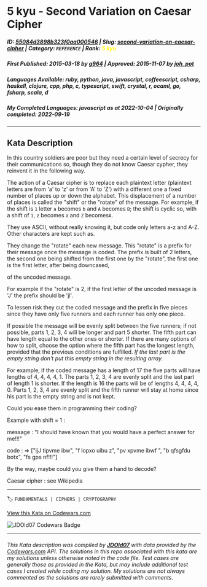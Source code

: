 # 5 kyu - Second Variation on Caesar Cipher

##### **ID**: [55084d3898b323f0aa000546](https://www.codewars.com/kata/55084d3898b323f0aa000546) | **Slug**: [second-variation-on-caesar-cipher](https://www.codewars.com/kata/55084d3898b323f0aa000546) | **Category**: `REFERENCE` | **Rank**: <span style="color:yellow">5 kyu</span>

##### **First Published**: 2015-03-18 ***by*** [g964](https://www.codewars.com/users/g964) | **Approved**: 2015-11-07 ***by*** [joh_pot](https://www.codewars.com/users/joh_pot)

##### **Languages Available**: ruby, python, java, javascript, coffeescript, csharp, haskell, clojure, cpp, php, c, typescript, swift, crystal, r, ocaml, go, fsharp, scala, d

##### **My Completed Languages**: javascript ***as at*** 2022-10-04 | **Originally completed**: 2022-09-19

---

## Kata Description


In this country soldiers are poor but they need a certain level of secrecy for their communications so, though they do not know Caesar cypher, they reinvent it in the following way.



The action of a Caesar cipher is to replace each plaintext letter (plaintext letters are from 'a' to 'z' or from 'A' to 'Z') with a different one a fixed number of places up or down the alphabet. This displacement of a number of places is called the "shift" or the "rotate" of the message. For example, if the shift is `1` letter `a` becomes `b` and `A` becomes `B`; the shift is cyclic so, with a shift of `1`, `z` becomes `a` and `Z` becomes`A`.



They use ASCII, without really knowing it, but code only letters a-z and A-Z. Other characters are kept such as.



They change the "rotate" each new message. This "rotate" is a prefix for their message once the message is coded. The prefix is built of 2 letters, the second one being shifted from the first one by the "rotate", the first one is the first letter, after being downcased,

of the uncoded message.



For example if the "rotate" is 2, if the first letter of the uncoded message is 'J' the prefix should be 'jl'.



To lessen risk they cut the coded message and the prefix in five pieces since they have only five runners and each runner has only one piece. 



If possible the message will be evenly split between the five runners; if not possible, parts 1, 2, 3, 4 will be longer and part 5 shorter. The fifth part can have length equal to the other ones or shorter. If there are many options of how to split, choose the option where the fifth part has the longest length, provided that the previous conditions are fulfilled. *If the last part is the empty string don't put this empty string in the resulting array.*



For example, if the coded message has a length of 17 the five parts will have lengths of 4, 4, 4, 4, 1. The parts 1, 2, 3, 4 are evenly split and the last part of length 1 is shorter. If the length is 16 the parts will be of lengths 4, 4, 4, 4, 0. Parts 1, 2, 3, 4 are evenly split and the fifth runner will stay at home since his part is the empty string and is not kept.



Could you ease them in programming their coding?



Example with shift = 1 :



message : "I should have known that you would have a perfect answer for me!!!"



code : => ["ijJ tipvme ibw", "f lopxo uibu z", "pv xpvme ibwf ", "b qfsgfdu botx", "fs gps nf!!!"]



By the way, maybe could you give them a hand to decode?



Caesar cipher : see Wikipedia



---


🏷 `FUNDAMENTALS | CIPHERS | CRYPTOGRAPHY`


[View this Kata on Codewars.com](https://www.codewars.com/kata/55084d3898b323f0aa000546)

![](https://www.codewars.com/users/jdold07/badges/large "JDOld07 Codewars Badge")

---

###### *This Kata description was compiled by [**JDOld07**](https://tpstech.dev) with data provided by the [Codewars.com](https://www.codewars.com) API.  The solutions in this repo associated with this kata are my solutions unless otherwise noted in the code file.  Test cases are generally those as provided in the Kata, but may include additional test cases I created while coding my solution.  My solutions are not always commented as the solutions are rarely submitted with comments.*
